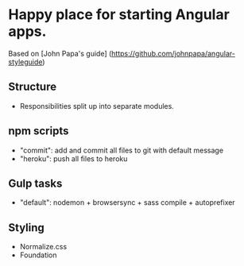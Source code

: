 # Happy place for starting Angular apps.

Based on [John Papa's guide] (https://github.com/johnpapa/angular-styleguide)

## Structure
- Responsibilities split up into separate modules.

## npm scripts
- "commit": add and commit all files to git with default message
- "heroku": push all files to heroku

## Gulp tasks
- "default": nodemon + browsersync + sass compile + autoprefixer

## Styling
- Normalize.css
- Foundation
